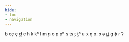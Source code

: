 ```yaml
---
hide:
- toc
- navigation
---
```

b
cç
ç
d̪
e
h
k
kʰ
l
m
n̪
o
p
pʰ
s
ts
t̪
t̪ʰ
u
x
ŋ
ɑː
ɔ
ə
ɟʝ
ɡ
ɸ
ɾ
ʔ
